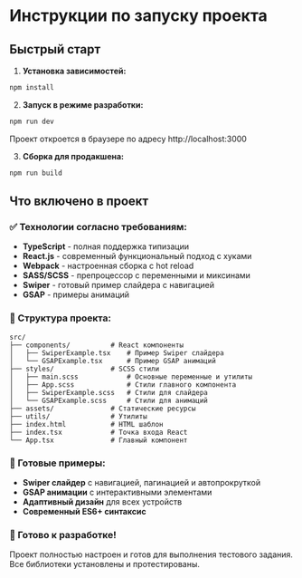 # Инструкции по запуску проекта

## Быстрый старт

1. **Установка зависимостей:**
```bash
npm install
```

2. **Запуск в режиме разработки:**
```bash
npm run dev
```
Проект откроется в браузере по адресу http://localhost:3000

3. **Сборка для продакшена:**
```bash
npm run build
```

## Что включено в проект

### ✅ Технологии согласно требованиям:
- **TypeScript** - полная поддержка типизации
- **React.js** - современный функциональный подход с хуками
- **Webpack** - настроенная сборка с hot reload
- **SASS/SCSS** - препроцессор с переменными и миксинами
- **Swiper** - готовый пример слайдера с навигацией
- **GSAP** - примеры анимаций

### 📁 Структура проекта:
```
src/
├── components/          # React компоненты
│   ├── SwiperExample.tsx    # Пример Swiper слайдера
│   └── GSAPExample.tsx      # Пример GSAP анимаций
├── styles/              # SCSS стили
│   ├── main.scss            # Основные переменные и утилиты
│   ├── App.scss             # Стили главного компонента
│   ├── SwiperExample.scss   # Стили для слайдера
│   └── GSAPExample.scss     # Стили для анимаций
├── assets/              # Статические ресурсы
├── utils/               # Утилиты
├── index.html           # HTML шаблон
├── index.tsx            # Точка входа React
└── App.tsx              # Главный компонент
```

### 🎯 Готовые примеры:
- **Swiper слайдер** с навигацией, пагинацией и автопрокруткой
- **GSAP анимации** с интерактивными элементами
- **Адаптивный дизайн** для всех устройств
- **Современный ES6+ синтаксис**

### 🚀 Готово к разработке!
Проект полностью настроен и готов для выполнения тестового задания. Все библиотеки установлены и протестированы.
